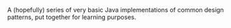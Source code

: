 A (hopefully) series of very basic Java implementations of common design patterns, put together for learning purposes.